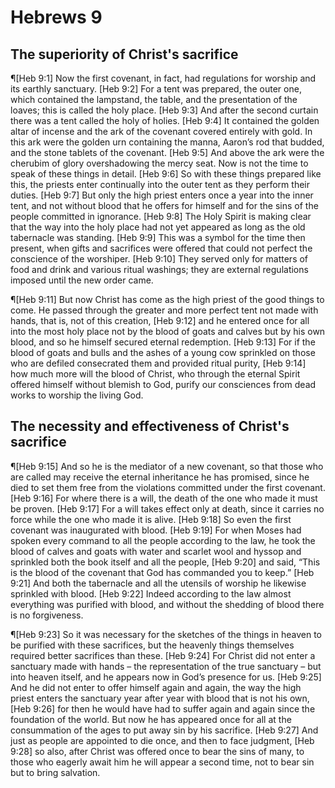 # Hebrews 9

## The superiority of Christ's sacrifice
¶[Heb 9:1] Now the first covenant, in fact, had regulations for worship and its earthly sanctuary.
[Heb 9:2] For a tent was prepared, the outer one, which contained the lampstand, the table, and the presentation of the loaves; this is called the holy place.
[Heb 9:3] And after the second curtain there was a tent called the holy of holies.
[Heb 9:4] It contained the golden altar of incense and the ark of the covenant covered entirely with gold. In this ark were the golden urn containing the manna, Aaron’s rod that budded, and the stone tablets of the covenant.
[Heb 9:5] And above the ark were the cherubim of glory overshadowing the mercy seat. Now is not the time to speak of these things in detail.
[Heb 9:6] So with these things prepared like this, the priests enter continually into the outer tent as they perform their duties.
[Heb 9:7] But only the high priest enters once a year into the inner tent, and not without blood that he offers for himself and for the sins of the people committed in ignorance.
[Heb 9:8] The Holy Spirit is making clear that the way into the holy place had not yet appeared as long as the old tabernacle was standing.
[Heb 9:9] This was a symbol for the time then present, when gifts and sacrifices were offered that could not perfect the conscience of the worshiper.
[Heb 9:10] They served only for matters of food and drink and various ritual washings; they are external regulations imposed until the new order came.

¶[Heb 9:11] But now Christ has come as the high priest of the good things to come. He passed through the greater and more perfect tent not made with hands, that is, not of this creation,
[Heb 9:12] and he entered once for all into the most holy place not by the blood of goats and calves but by his own blood, and so he himself secured eternal redemption.
[Heb 9:13] For if the blood of goats and bulls and the ashes of a young cow sprinkled on those who are defiled consecrated them and provided ritual purity,
[Heb 9:14] how much more will the blood of Christ, who through the eternal Spirit offered himself without blemish to God, purify our consciences from dead works to worship the living God.

## The necessity and effectiveness of Christ's sacrifice
¶[Heb 9:15] And so he is the mediator of a new covenant, so that those who are called may receive the eternal inheritance he has promised, since he died to set them free from the violations committed under the first covenant.
[Heb 9:16] For where there is a will, the death of the one who made it must be proven.
[Heb 9:17] For a will takes effect only at death, since it carries no force while the one who made it is alive.
[Heb 9:18] So even the first covenant was inaugurated with blood.
[Heb 9:19] For when Moses had spoken every command to all the people according to the law, he took the blood of calves and goats with water and scarlet wool and hyssop and sprinkled both the book itself and all the people,
[Heb 9:20] and said, “This is the blood of the covenant that God has commanded you to keep.”
[Heb 9:21] And both the tabernacle and all the utensils of worship he likewise sprinkled with blood.
[Heb 9:22] Indeed according to the law almost everything was purified with blood, and without the shedding of blood there is no forgiveness.

¶[Heb 9:23] So it was necessary for the sketches of the things in heaven to be purified with these sacrifices, but the heavenly things themselves required better sacrifices than these.
[Heb 9:24] For Christ did not enter a sanctuary made with hands – the representation of the true sanctuary – but into heaven itself, and he appears now in God’s presence for us.
[Heb 9:25] And he did not enter to offer himself again and again, the way the high priest enters the sanctuary year after year with blood that is not his own,
[Heb 9:26] for then he would have had to suffer again and again since the foundation of the world. But now he has appeared once for all at the consummation of the ages to put away sin by his sacrifice.
[Heb 9:27] And just as people are appointed to die once, and then to face judgment,
[Heb 9:28] so also, after Christ was offered once to bear the sins of many, to those who eagerly await him he will appear a second time, not to bear sin but to bring salvation.
